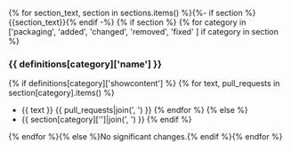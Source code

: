 {% for section_text, section in sections.items() %}{%- if section %}{{section_text}}{% endif -%}
{% if section %}
{% for category in ['packaging', 'added', 'changed', 'removed', 'fixed' ] if category in section %}
### {{ definitions[category]['name'] }}

{% if definitions[category]['showcontent'] %}
{% for text, pull_requests in section[category].items() %}
- {{ text }} {{ pull_requests|join(', ') }}
  {% endfor %}
  {% else %}
- {{ section[category]['']|join(', ') }}
  {% endif %}

{% endfor %}{% else %}No significant changes.{% endif %}{% endfor %}
